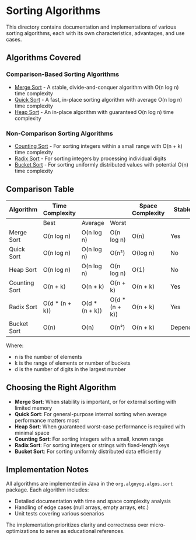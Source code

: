 # Sorting Algorithms

This directory contains documentation and implementations of various sorting algorithms, each with its own characteristics, advantages, and use cases.

## Algorithms Covered

### Comparison-Based Sorting Algorithms

- [Merge Sort](./merge-sort.md) - A stable, divide-and-conquer algorithm with O(n log n) time complexity
- [Quick Sort](./quick-sort.md) - A fast, in-place sorting algorithm with average O(n log n) time complexity
- [Heap Sort](./heap-sort.md) - An in-place algorithm with guaranteed O(n log n) time complexity

### Non-Comparison Sorting Algorithms

- [Counting Sort](./counting-sort.md) - For sorting integers within a small range with O(n + k) time complexity
- [Radix Sort](./radix-sort.md) - For sorting integers by processing individual digits
- [Bucket Sort](./bucket-sort.md) - For sorting uniformly distributed values with potential O(n) time complexity

## Comparison Table

| Algorithm | Time Complexity |  | | Space Complexity | Stable | In-Place |
|-----------|----------------|----------------|----------------|------------------|--------|----------|
| | Best | Average | Worst | | | |
| Merge Sort | O(n log n) | O(n log n) | O(n log n) | O(n) | Yes | No |
| Quick Sort | O(n log n) | O(n log n) | O(n²) | O(log n) | No | Yes |
| Heap Sort | O(n log n) | O(n log n) | O(n log n) | O(1) | No | Yes |
| Counting Sort | O(n + k) | O(n + k) | O(n + k) | O(n + k) | Yes | No |
| Radix Sort | O(d * (n + k)) | O(d * (n + k)) | O(d * (n + k)) | O(n + k) | Yes | No |
| Bucket Sort | O(n) | O(n) | O(n²) | O(n + k) | Depends | No |

Where:
- n is the number of elements
- k is the range of elements or number of buckets
- d is the number of digits in the largest number

## Choosing the Right Algorithm

- **Merge Sort**: When stability is important, or for external sorting with limited memory
- **Quick Sort**: For general-purpose internal sorting when average performance matters most
- **Heap Sort**: When guaranteed worst-case performance is required with minimal space
- **Counting Sort**: For sorting integers with a small, known range
- **Radix Sort**: For sorting integers or strings with fixed-length keys
- **Bucket Sort**: For sorting uniformly distributed data efficiently

## Implementation Notes

All algorithms are implemented in Java in the `org.algoyog.algos.sort` package. Each algorithm includes:

- Detailed documentation with time and space complexity analysis
- Handling of edge cases (null arrays, empty arrays, etc.)
- Unit tests covering various scenarios

The implementation prioritizes clarity and correctness over micro-optimizations to serve as educational references.
